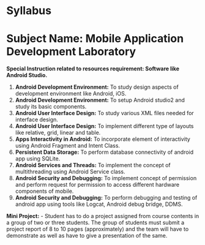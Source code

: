 # Syllabus

# Subject Name: Mobile Application Development Laboratory 

**Special Instruction related to resources requirement: Software like Android Studio.**
1. **Android Development Environment:** To study design aspects of development environment like Android,
iOS.
2. **Android Development Environment:** To setup Android studio2 and study its basic components.
3. **Android User Interface Design:** To study various XML files needed for interface design.
4. **Android User Interface Design:** To implement different type of layouts like relative, grid, linear and table.
5. **Apps Interactivity in Android:** To incorporate element of interactivity using Android Fragment and Intent
Class.
6. **Persistent Data Storage:** To perform database connectivity of android app using SQLite.
7. **Android Services and Threads:** To implement the concept of multithreading using Android Service class.
8. **Android Security and Debugging:** To implement concept of permission and perform request for permission
to access different hardware components of mobile.
9. **Android Security and Debugging:** To perform debugging and testing of android app using tools like Logcat,
Android debug bridge, DDMS.

**Mini Project:** - Student has to do a project assigned from course contents in a group of two or three students.
The group of students must submit a project report of 8 to 10 pages (approximately) and the team will have to
demonstrate as well as have to give a presentation of the same.
